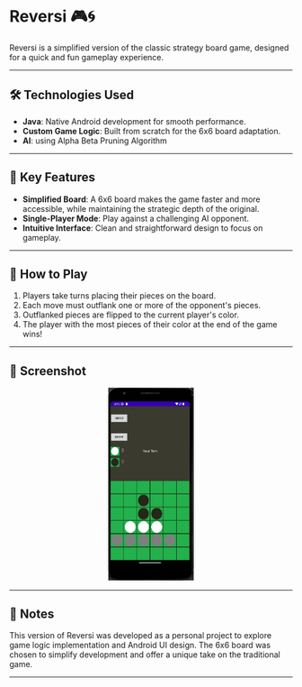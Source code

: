 # Reversi 🎮🌀

Reversi is a simplified version of the classic strategy board game, designed for a quick and fun gameplay experience. 

---

## 🛠️ Technologies Used

- **Java**: Native Android development for smooth performance.
- **Custom Game Logic**: Built from scratch for the 6x6 board adaptation.
- **AI**: using Alpha Beta Pruning Algorithm

---

## 🚀 Key Features

- **Simplified Board**: A 6x6 board makes the game faster and more accessible, while maintaining the strategic depth of the original.
- **Single-Player Mode**: Play against a challenging AI opponent.
- **Intuitive Interface**: Clean and straightforward design to focus on gameplay.

---

## 🎲 How to Play

1. Players take turns placing their pieces on the board. 
2. Each move must outflank one or more of the opponent's pieces.
3. Outflanked pieces are flipped to the current player's color.
4. The player with the most pieces of their color at the end of the game wins!

---

## 📸 Screenshot

<p align="center">
  <img src="./screenshot.png" alt="Reversi Screenshot" width="30%">
</p>

---

## 📝 Notes

This version of Reversi was developed as a personal project to explore game logic implementation and Android UI design. The 6x6 board was chosen to simplify development and offer a unique take on the traditional game.

---
